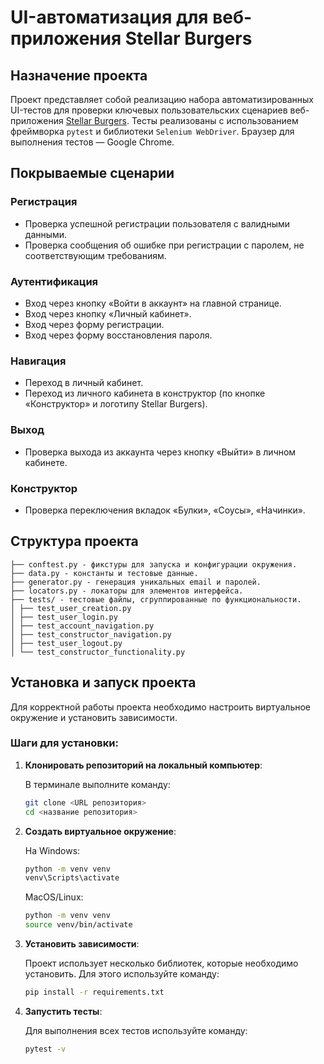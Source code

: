 # UI-автоматизация для веб-приложения Stellar Burgers

## Назначение проекта

Проект представляет собой реализацию набора автоматизированных UI-тестов для проверки ключевых пользовательских сценариев веб-приложения [Stellar Burgers](https://stellarburgers.nomoreparties.site/). Тесты реализованы с использованием фреймворка `pytest` и библиотеки `Selenium WebDriver`. Браузер для выполнения тестов — Google Chrome.

## Покрываемые сценарии

### Регистрация
- Проверка успешной регистрации пользователя с валидными данными.
- Проверка сообщения об ошибке при регистрации с паролем, не соответствующим требованиям.

### Аутентификация
- Вход через кнопку «Войти в аккаунт» на главной странице.
- Вход через кнопку «Личный кабинет».
- Вход через форму регистрации.
- Вход через форму восстановления пароля.

### Навигация
- Переход в личный кабинет.
- Переход из личного кабинета в конструктор (по кнопке «Конструктор» и логотипу Stellar Burgers).

### Выход
- Проверка выхода из аккаунта через кнопку «Выйти» в личном кабинете.

### Конструктор
- Проверка переключения вкладок «Булки», «Соусы», «Начинки».

## Структура проекта
```
├── conftest.py - фикстуры для запуска и конфигурации окружения.
├── data.py - константы и тестовые данные.
├── generator.py - генерация уникальных email и паролей.
├── locators.py - локаторы для элементов интерфейса.
├── tests/ - тестовые файлы, сгруппированные по функциональности.
│ ├── test_user_creation.py
│ ├── test_user_login.py
│ ├── test_account_navigation.py
│ ├── test_constructor_navigation.py
│ ├── test_user_logout.py
│ └── test_constructor_functionality.py

```
## Установка и запуск проекта

Для корректной работы проекта необходимо настроить виртуальное окружение и установить зависимости.

### Шаги для установки:

1. **Клонировать репозиторий на локальный компьютер**:
   
   В терминале выполните команду:
   
   ```bash
   git clone <URL репозитория>
   cd <название репозитория>
   ```
2. **Создать виртуальное окружение**:

    На Windows:
    
    ```bash
    python -m venv venv
    venv\Scripts\activate
    ```
    MacOS/Linux:
    
    ```bash
    python -m venv venv
    source venv/bin/activate
     ```
3. **Установить зависимости**:

    Проект использует несколько библиотек, которые необходимо установить. Для этого используйте команду:
    ```bash
    pip install -r requirements.txt
     ```
4. **Запустить тесты**:
    
    Для выполнения всех тестов используйте команду:
    ```bash
    pytest -v
     ```